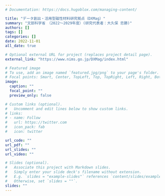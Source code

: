 ```yaml
---
# Documentation: https://docs.hugoblox.com/managing-content/

title: "データ創出・活用型磁性材料研究拠点（DXMag）"
summary: "文部科学省　（2022〜2029年度）(研究代表者：大久保 忠勝)"
authors: []
tags: []
categories: []
date: 2022-11-01
all_date: true

# Optional external URL for project (replaces project detail page).
external_link: "https://www.nims.go.jp/DXMag/index.html"

# Featured image
# To use, add an image named `featured.jpg/png` to your page's folder.
# Focal points: Smart, Center, TopLeft, Top, TopRight, Left, Right, BottomLeft, Bottom, BottomRight.
image:
  caption: ""
  focal_point: ""
  preview_only: false

# Custom links (optional).
#   Uncomment and edit lines below to show custom links.
# links:
# - name: Follow
#   url: https://twitter.com
#   icon_pack: fab
#   icon: twitter

url_code: ""
url_pdf: ""
url_slides: ""
url_video: ""

# Slides (optional).
#   Associate this project with Markdown slides.
#   Simply enter your slide deck's filename without extension.
#   E.g. `slides = "example-slides"` references `content/slides/example-slides.md`.
#   Otherwise, set `slides = ""`.
slides: ""
---
```

